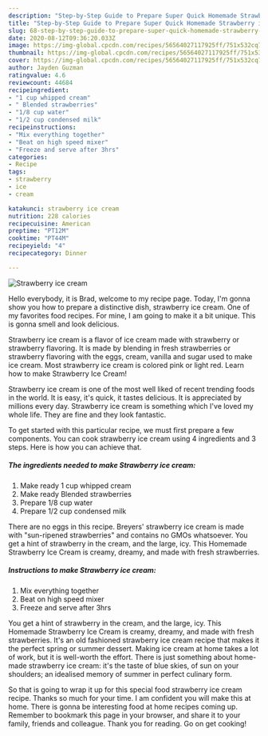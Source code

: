 ```yaml
---
description: "Step-by-Step Guide to Prepare Super Quick Homemade Strawberry ice cream"
title: "Step-by-Step Guide to Prepare Super Quick Homemade Strawberry ice cream"
slug: 68-step-by-step-guide-to-prepare-super-quick-homemade-strawberry-ice-cream
date: 2020-08-12T09:36:20.033Z
image: https://img-global.cpcdn.com/recipes/56564027117925ff/751x532cq70/strawberry-ice-cream-recipe-main-photo.jpg
thumbnail: https://img-global.cpcdn.com/recipes/56564027117925ff/751x532cq70/strawberry-ice-cream-recipe-main-photo.jpg
cover: https://img-global.cpcdn.com/recipes/56564027117925ff/751x532cq70/strawberry-ice-cream-recipe-main-photo.jpg
author: Jayden Guzman
ratingvalue: 4.6
reviewcount: 44684
recipeingredient:
- "1 cup whipped cream"
- " Blended strawberries"
- "1/8 cup water"
- "1/2 cup condensed milk"
recipeinstructions:
- "Mix everything together"
- "Beat on high speed mixer"
- "Freeze and serve after 3hrs"
categories:
- Recipe
tags:
- strawberry
- ice
- cream

katakunci: strawberry ice cream 
nutrition: 228 calories
recipecuisine: American
preptime: "PT12M"
cooktime: "PT44M"
recipeyield: "4"
recipecategory: Dinner

---
```



![Strawberry ice cream](https://img-global.cpcdn.com/recipes/56564027117925ff/751x532cq70/strawberry-ice-cream-recipe-main-photo.jpg)

Hello everybody, it is Brad, welcome to my recipe page. Today, I'm gonna show you how to prepare a distinctive dish, strawberry ice cream. One of my favorites food recipes. For mine, I am going to make it a bit unique. This is gonna smell and look delicious.

Strawberry ice cream is a flavor of ice cream made with strawberry or strawberry flavoring. It is made by blending in fresh strawberries or strawberry flavoring with the eggs, cream, vanilla and sugar used to make ice cream. Most strawberry ice cream is colored pink or light red. Learn how to make Strawberry Ice Cream!

Strawberry ice cream is one of the most well liked of recent trending foods in the world. It is easy, it's quick, it tastes delicious. It is appreciated by millions every day. Strawberry ice cream is something which I've loved my whole life. They are fine and they look fantastic.


To get started with this particular recipe, we must first prepare a few components. You can cook strawberry ice cream using 4 ingredients and 3 steps. Here is how you can achieve that.

<!--inarticleads1-->

##### The ingredients needed to make Strawberry ice cream:

1. Make ready 1 cup whipped cream
1. Make ready  Blended strawberries
1. Prepare 1/8 cup water
1. Prepare 1/2 cup condensed milk


There are no eggs in this recipe. Breyers&#39; strawberry ice cream is made with &#34;sun-ripened strawberries&#34; and contains no GMOs whatsoever. You get a hint of strawberry in the cream, and the large, icy. This Homemade Strawberry Ice Cream is creamy, dreamy, and made with fresh strawberries. 

<!--inarticleads2-->

##### Instructions to make Strawberry ice cream:

1. Mix everything together
1. Beat on high speed mixer
1. Freeze and serve after 3hrs


You get a hint of strawberry in the cream, and the large, icy. This Homemade Strawberry Ice Cream is creamy, dreamy, and made with fresh strawberries. It&#39;s an old fashioned strawberry ice cream recipe that makes it the perfect spring or summer dessert. Making ice cream at home takes a lot of work, but it is well-worth the effort. There is just something about home-made strawberry ice cream: it&#39;s the taste of blue skies, of sun on your shoulders; an idealised memory of summer in perfect culinary form. 

So that is going to wrap it up for this special food strawberry ice cream recipe. Thanks so much for your time. I am confident you will make this at home. There is gonna be interesting food at home recipes coming up. Remember to bookmark this page in your browser, and share it to your family, friends and colleague. Thank you for reading. Go on get cooking!
